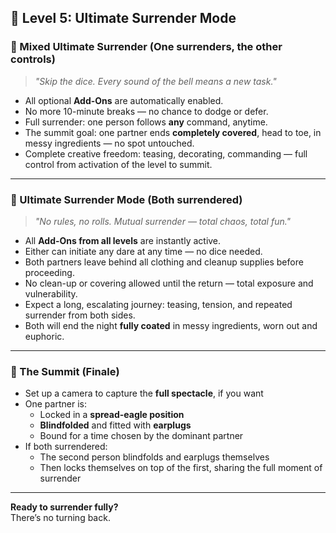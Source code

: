 ## 🖤 Level 5: Ultimate Surrender Mode

### 🖤 Mixed Ultimate Surrender (One surrenders, the other controls)

> *"Skip the dice. Every sound of the bell means a new task."*

- All optional **Add-Ons** are automatically enabled.
- No more 10-minute breaks — no chance to dodge or defer.
- Full surrender: one person follows **any** command, anytime.
- The summit goal: one partner ends **completely covered**, head to toe, in messy ingredients — no spot untouched.
- Complete creative freedom: teasing, decorating, commanding — full control from activation of the level to summit.

---

### 🔗 Ultimate Surrender Mode (Both surrendered)

> *"No rules, no rolls. Mutual surrender — total chaos, total fun."*

- All **Add-Ons from all levels** are instantly active.
- Either can initiate any dare at any time — no dice needed.
- Both partners leave behind all clothing and cleanup supplies before proceeding.
- No clean-up or covering allowed until the return — total exposure and vulnerability.
- Expect a long, escalating journey: teasing, tension, and repeated surrender from both sides.
- Both will end the night **fully coated** in messy ingredients, worn out and euphoric.

---

### 🌄 The Summit (Finale)

- Set up a camera to capture the **full spectacle**, if you want
- One partner is:
  - Locked in a **spread-eagle position**
  - **Blindfolded** and fitted with **earplugs**
  - Bound for a time chosen by the dominant partner
- If both surrendered:
  - The second person blindfolds and earplugs themselves  
  - Then locks themselves on top of the first, sharing the full moment of surrender

---

**Ready to surrender fully?**  
There’s no turning back.
